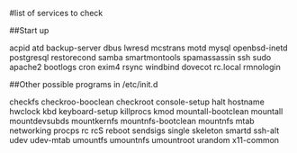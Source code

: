 #list of services to check

##Start up

acpid
atd
backup-server
dbus
lwresd
mcstrans
motd
mysql
openbsd-inetd
postgresql
restorecond
samba
smartmontools
spamassassin
ssh
sudo
apache2
bootlogs
cron
exim4
rsync
windbind
dovecot
rc.local
rmnologin

##Other possible programs in /etc/init.d

checkfs
checkroo-booclean
checkroot
console-setup
halt
hostname
hwclock
kbd
keyboard-setup
killprocs
kmod
mountall-bootclean
mountall
mountdevsubds
mountkernfs
mountnfs-bootclean
mountnfs
mtab
networking
procps
rc
rcS
reboot
sendsigs
single
skeleton
smartd
ssh-alt
udev
udev-mtab
umountfs
umountnfs
umountroot
urandom
x11-common